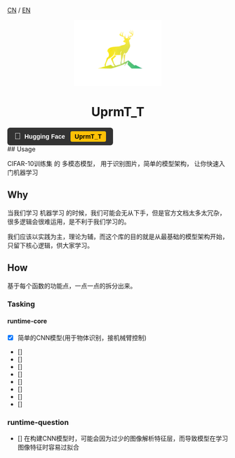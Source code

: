 [CN](README.md) / [EN](README_EN.md)


<div align="center">
  <img src="assets/log1.png" alt="UprmT_T AI" style="height: 150px; width: auto; max-width: 50%;" />
</div>

<h1 align="center">UprmT_T</h1>

<div style="display: flex; align-items: center; background: #333; color: white; padding: 8px 16px; border-radius: 6px; font-family: Arial, sans-serif; max-width: fit-content;">
  <span style="font-size: 20px; margin-right: 8px;">🤗</span>
  <span style="margin-right: 12px; font-weight: bold;">Hugging Face</span>
  <span style="background: #FFC107; color: #000; padding: 4px 10px; border-radius: 4px; font-weight: bold;">UprmT_T</span>
  
</div>
## Usage

CIFAR-10训练集 的 多模态模型， 用于识别图片，简单的模型架构， 让你快速入门机器学习

## Why

当我们学习 机器学习 的时候，我们可能会无从下手，但是官方文档太多太冗杂，很多逻辑会很难运用，是不利于我们学习的。

我们应该以实践为主，理论为辅，而这个库的目的就是从最基础的模型架构开始，只留下核心逻辑，供大家学习。

## How

基于每个函数的功能点，一点一点的拆分出来。

### Tasking

#### runtime-core


- [x] 简单的CNN模型(用于物体识别，接机械臂控制)
- []
- []
- []
- []
- []
- []
- []
- []

### runtime-question


- [] 在构建CNN模型时，可能会因为过少的图像解析特征层，而导致模型在学习图像特征时容易过拟合
